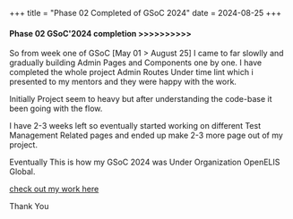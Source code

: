 +++
title = "Phase 02 Completed of GSoC 2024"
date = 2024-08-25 
+++

#### Phase 02 GSoC'2024 completion >>>>>>>>>>

So from week one of GSoC [May 01 > August 25] I came to far slowlly and gradually building Admin Pages and Components one by one. I have completed the whole project Admin Routes Under time lint which i presented to my mentors and they were happy with the work.

Initially Project seem to heavy but after understanding the code-base it been going with the flow.

I have 2-3 weeks left so eventually started working on different Test Management Related pages and ended up make 2-3 more page out of my project.

Eventually This is how my GSoC 2024 was Under Organization OpenELIS Global.

[check out my work here](https://gist.github.com/adityadeshlahre/ee28a4c6100788ae23196e8e2394738f)

Thank You